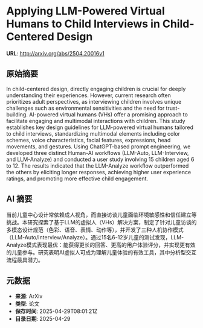 # Applying LLM-Powered Virtual Humans to Child Interviews in Child-Centered Design

**URL**: http://arxiv.org/abs/2504.20016v1

## 原始摘要

In child-centered design, directly engaging children is crucial for deeply
understanding their experiences. However, current research often prioritizes
adult perspectives, as interviewing children involves unique challenges such as
environmental sensitivities and the need for trust-building. AI-powered virtual
humans (VHs) offer a promising approach to facilitate engaging and multimodal
interactions with children. This study establishes key design guidelines for
LLM-powered virtual humans tailored to child interviews, standardizing
multimodal elements including color schemes, voice characteristics, facial
features, expressions, head movements, and gestures. Using ChatGPT-based prompt
engineering, we developed three distinct Human-AI workflows (LLM-Auto,
LLM-Interview, and LLM-Analyze) and conducted a user study involving 15
children aged 6 to 12. The results indicated that the LLM-Analyze workflow
outperformed the others by eliciting longer responses, achieving higher user
experience ratings, and promoting more effective child engagement.


## AI 摘要

当前儿童中心设计常依赖成人视角，而直接访谈儿童面临环境敏感性和信任建立等挑战。本研究探索了基于LLM的虚拟人（VHs）解决方案，制定了针对儿童访谈的多模态设计规范（色彩、语音、表情、动作等），并开发了三种人机协作模式（LLM-Auto/Interview/Analyze）。通过15名6-12岁儿童的测试发现，LLM-Analyze模式表现最优：能获得更长的回答、更高的用户体验评分，并实现更有效的儿童参与。研究表明AI虚拟人可成为理解儿童体验的有效工具，其中分析型交互流程最具潜力。

## 元数据

- **来源**: ArXiv
- **类型**: 论文
- **保存时间**: 2025-04-29T08:01:21Z
- **目录日期**: 2025-04-29

